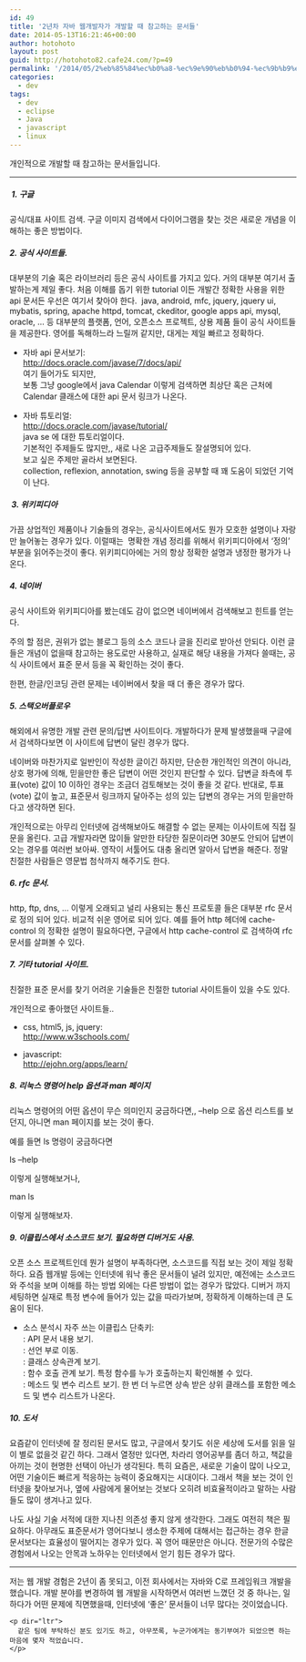 ```yaml
---
id: 49
title: '2년차 자바 웹개발자가 개발할 때 참고하는 문서들'
date: 2014-05-13T16:21:46+00:00
author: hotohoto
layout: post
guid: http://hotohoto82.cafe24.com/?p=49
permalink: '/2014/05/2%eb%85%84%ec%b0%a8-%ec%9e%90%eb%b0%94-%ec%9b%b9%ea%b0%9c%eb%b0%9c%ec%9e%90%ea%b0%80-%ea%b0%9c%eb%b0%9c%ed%95%a0-%eb%95%8c-%ec%b0%b8%ea%b3%a0%ed%95%98%eb%8a%94-%eb%ac%b8%ec%84%9c%eb%93%a4/'
categories:
  - dev
tags:
  - dev
  - eclipse
  - Java
  - javascript
  - linux
---
```



<p dir="ltr">
  개인적으로 개발할 때 참고하는 문서들입니다.
</p>

<p dir="ltr">
  <hr />
  
  <h5 dir="ltr">
     1. 구글
  </h5>
  
  <p dir="ltr">
    공식/대표 사이트 검색. 구글 이미지 검색에서 다이어그램을 찾는 것은 새로운 개념을 이해하는 좋은 방법이다.
  </p>
  
  <h5 dir="ltr">
    2. 공식 사이트들.
  </h5>
  
  <p dir="ltr">
    대부분의 기술 혹은 라이브러리 등은 공식 사이트를 가지고 있다. 거의 대부분 여기서 출발하는게 제일 좋다. 처음 이해를 돕기 위한 tutorial 이든 개발간 정확한 사용을 위한 api 문서든 우선은 여기서 찾아야 한다.  java, android, mfc, jquery, jquery ui, mybatis, spring, apache httpd, tomcat, ckeditor, google apps api, mysql, oracle, &#8230; 등 대부분의 플랫폼, 언어, 오픈소스 프로젝트, 상용 제품 들이 공식 사이트들을 제공한다. 영어를 독해하느라 느릴꺼 같지만, 대게는 제일 빠르고 정확하다.
  </p>
  
  <ul>
    <li>
      <p dir="ltr">
        자바 api 문서보기:<br /> <a href="http://docs.oracle.com/javase/7/docs/api/" target="_blank">http://docs.oracle.com/javase/7/docs/api/</a><br /> 여기 들어가도 되지만,<br /> 보통 그냥 google에서 java Calendar 이렇게 검색하면 최상단 혹은 근처에 Calendar 클래스에 대한 api 문서 링크가 나온다.
      </p>
    </li>
  </ul>
  
  <ul>
    <li>
      <p dir="ltr">
        자바 튜토리얼:<br /> <a href="http://docs.oracle.com/javase/tutorial/" target="_blank">http://docs.oracle.com/javase/tutorial/</a><br /> java se 에 대한 튜토리얼이다.<br /> 기본적인 주제들도 많지만,, 새로 나온 고급주제들도 잘설명되어 있다.<br /> 보고 싶은 주제만 골라서 보면된다.<br /> collection, reflexion, annotation, swing 등을 공부할 때 꽤 도움이 되었던 기억이 난다.
      </p>
    </li>
  </ul>
  
  <h5 dir="ltr">
     3. 위키피디아
  </h5>
  
  <p dir="ltr">
    가끔 상업적인 제품이나 기술들의 경우는, 공식사이트에서도 뭔가 모호한 설명이나 자랑만 늘어놓는 경우가 있다. 이럴때는  명확한 개념 정리를 위해서 위키피디아에서 ‘정의’ 부분을 읽어주는것이 좋다. 위키피디아에는 거의 항상 정확한 설명과 냉정한 평가가 나온다.
  </p>
  
  <h5 dir="ltr">
    4. 네이버
  </h5>
  
  <p dir="ltr">
    공식 사이트와 위키피디아를 봤는데도 감이 없으면 네이버에서 검색해보고 힌트를 얻는다.
  </p>
  
  <p dir="ltr">
    주의 할 점은, 권위가 없는 블로그 등의 소스 코드나 글을 진리로 받아선 안되다. 이런 글들은 개념이 없을때 참고하는 용도로만 사용하고, 실재로 해당 내용을 가져다 쓸때는, 공식 사이트에서 표준 문서 등을 꼭 확인하는 것이 좋다.
  </p>
  
  <p dir="ltr">
    한편, 한글/인코딩 관련 문제는 네이버에서 찾을 때 더 좋은 경우가 많다.
  </p>
  
  <h5 dir="ltr">
    5. 스택오버플로우
  </h5>
  
  <p dir="ltr">
    해외에서 유명한 개발 관련 문의/답변 사이트이다. 개발하다가 문제 발생했을때 구글에서 검색하다보면 이 사이트에 답변이 달린 경우가 많다.
  </p>
  
  <p dir="ltr">
    네이버와 마찬가지로 일반인이 작성한 글이긴 하지만, 단순한 개인적인 의견이 아니라, 상호 평가에 의해, 믿을만한 좋은 답변이 어떤 것인지 판단할 수 있다. 답변글 좌측에 투표(vote) 값이 10 이하인 경우는 조금더 검토해보는 것이 좋을 것 같다. 반대로, 투표(vote) 값이 높고, 표준문서 링크까지 달아주는 성의 있는 답변의 경우는 거의 믿을만하다고 생각하면 된다.
  </p>
  
  <p dir="ltr">
    개인적으로는 아무리 인터넷에 검색해보아도 해결할 수 없는 문제는 이사이트에 직접 질문을 올린다. 고급 개발자라면 많이들 알만한 타당한 질문이라면 30분도 안되어 답변이 오는 경우를 여러번 보아싸. 영작이 서툴어도 대충 올리면 알아서 답변을 해준다. 정말 친절한 사람들은 영문법 첨삭까지 해주기도 한다.
  </p>
  
  <h5 dir="ltr">
    6. rfc 문서.
  </h5>
  
  <p dir="ltr">
    http, ftp, dns, … 이렇게 오래되고 널리 사용되는 통신 프로토콜 들은 대부분 rfc 문서로 정의 되어 있다. 비교적 쉬운 영어로 되어 있다. 예를 들어 http 헤더에 cache-control 의 정확한 설명이 필요하다면, 구글에서 http cache-control 로 검색하여 rfc 문서를 살펴볼 수 있다.
  </p>
  
  <h5 dir="ltr">
    7. 기타 tutorial 사이트.
  </h5>
  
  <p dir="ltr">
    친절한 표준 문서를 찾기 어려운 기술들은 친절한 tutorial 사이트들이 있을 수도 있다.
  </p>
  
  <p dir="ltr">
    개인적으로 좋아했던 사이트들..
  </p>
  
  <ul>
    <li>
      <p dir="ltr">
        css, html5, js, jquery:<br /> <a href="http://www.w3schools.com/" target="_blank">http://www.w3schools.com/</a>
      </p>
    </li>
  </ul>
  
  <ul>
    <li>
      <p dir="ltr">
        javascript:<br /> <a href="http://ejohn.org/apps/learn/" target="_blank">http://ejohn.org/apps/learn/</a>
      </p>
    </li>
  </ul>
  
  <h5 dir="ltr">
    8. 리눅스 명령어 help 옵션과 man 페이지
  </h5>
  
  <p dir="ltr">
    리눅스 명령어의 어떤 옵션이 무슨 의미인지 궁금하다면,, &#8211;help 으로 옵션 리스트를 보던지, 아니면 man 페이지를 보는 것이 좋다.
  </p>
  
  <p dir="ltr">
    예를 들면 ls 명령이 궁금하다면
  </p>
  
  <p dir="ltr">
    ls &#8211;help
  </p>
  
  <p dir="ltr">
    이렇게 실행해보거나,
  </p>
  
  <p dir="ltr">
    man ls
  </p>
  
  <p dir="ltr">
    이렇게 실행해보자.
  </p>
  
  <h5 dir="ltr">
    9. 이클립스에서 소스코드 보기. 필요하면 디버거도 사용.
  </h5>
  
  <p dir="ltr">
    오픈 소스 프로젝트인데 뭔가 설명이 부족하다면, 소스코드를 직접 보는 것이 제일 정확하다. 요즘 웹개발 등에는 인터넷에 워낙 좋은 문서들이 널려 있지만, 예전에는 소스코드와 주석을 보며 이해를 하는 방법 외에는 다른 방법이 없는 경우가 많았다. 디버거 까지 세팅하면 실재로 특정 변수에 들어가 있는 값을 따라가보며, 정확하게 이해하는데 큰 도움이 된다.
  </p>
  
  <ul>
    <li>
      <p dir="ltr">
        소스 분석시 자주 쓰는 이클립스 단축키:<br /> <F2>: API 문서 내용 보기.<br /> <F3>: 선언 부로 이동.<br /> <F4>: 클래스 상속관계 보기.<br /> <Ctrl+Alt+H>: 함수 호출 관계 보기. 특정 함수를 누가 호출하는지 확인해볼 수 있다.<br /> <Ctrl+O>: 메소드 및 변수 리스트 보기. 한 번 더 누르면 상속 받은 상위 클래스를 포함한 메소드 및 변수 리스트가 나온다.
      </p>
    </li>
  </ul>
  
  <h5 dir="ltr">
    10. 도서
  </h5>
  
  <p dir="ltr">
    요즘같이 인터넷에 잘 정리된 문서도 많고, 구글에서 찾기도 쉬운 세상에 도서를 읽을 일이 별로 없을것 같긴 하다. 그래서 열정만 있다면, 차라리 영어공부를 좀더 하고, 책값을 아끼는 것이 현명한 선택이 아닌가 생각된다. 특히 요즘은, 새로운 기술이 많이 나오고, 어떤 기술이든 빠르게 적응하는 능력이 중요해지는 시대이다. 그래서 책을 보는 것이 인터넷을 찾아보거나, 옆에 사람에게 물어보는 것보다 오히려 비효율적이라고 말하는 사람들도 많이 생겨나고 있다.
  </p>
  
  <p dir="ltr">
    나도 사실 기술 서적에 대한 지나친 의존성 좋지 않게 생각한다. 그래도 여전히 책은 필요하다. 아무래도 표준문서가 영어다보니 생소한 주제에 대해서는 접근하는 경우 한글 문서보다는 효율성이 떨어지는 경우가 있다. 꼭 영어 때문만은 아니다. 전문가의 수많은 경험에서 나오는 안목과 노하우는 인터넷에서 얻기 힘든 경우가 많다.
  </p>
  
  <hr />
  
  <p dir="ltr">
    <p dir="ltr">
      저는 웹 개발 경험은 2년이 좀 못되고, 이전 회사에서는 자바와 C로 프레임워크 개발을 했습니다. 개발 분야를 변경하여 웹 개발을 시작하면서 여러번 느꼈던 것 중 하나는, 일하다가 어떤 문제에 직면했을때, 인터넷에 &#8216;좋은&#8217; 문서들이 너무 많다는 것이었습니다.
    </p>
    
    <p dir="ltr">
      같은 팀에 부탁하신 분도 있기도 하고, 아무쪼록, 누군가에게는 동기부여가 되었으면 하는 마음에 몇자 적었습니다.
    </p>